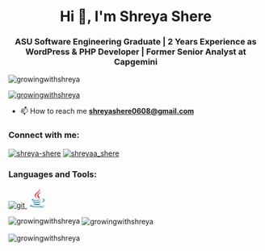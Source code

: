 <h1 align="center">Hi 👋, I'm Shreya Shere</h1>
<h3 align="center">ASU Software Engineering Graduate | 2 Years Experience as WordPress & PHP Developer | Former Senior Analyst at Capgemini</h3>

<p align="left"> <img src="https://komarev.com/ghpvc/?username=growingwithshreya&label=Profile%20views&color=0e75b6&style=flat" alt="growingwithshreya" /> </p>

<p align="left"> <a href="https://github.com/ryo-ma/github-profile-trophy"><img src="https://github-profile-trophy.vercel.app/?username=growingwithshreya" alt="growingwithshreya" /></a> </p>

- 📫 How to reach me **shreyashere0608@gmail.com**

<h3 align="left">Connect with me:</h3>
<p align="left">
<a href="https://linkedin.com/in/shreya-shere" target="blank"><img align="center" src="https://raw.githubusercontent.com/rahuldkjain/github-profile-readme-generator/master/src/images/icons/Social/linked-in-alt.svg" alt="shreya-shere" height="30" width="40" /></a>
<a href="https://instagram.com/shreyaa_shere" target="blank"><img align="center" src="https://raw.githubusercontent.com/rahuldkjain/github-profile-readme-generator/master/src/images/icons/Social/instagram.svg" alt="shreyaa_shere" height="30" width="40" /></a>
</p>

<h3 align="left">Languages and Tools:</h3>
<p align="left"> <a href="https://git-scm.com/" target="_blank" rel="noreferrer"> <img src="https://www.vectorlogo.zone/logos/git-scm/git-scm-icon.svg" alt="git" width="40" height="40"/> </a> <a href="https://www.java.com" target="_blank" rel="noreferrer"> <img src="https://raw.githubusercontent.com/devicons/devicon/master/icons/java/java-original.svg" alt="java" width="40" height="40"/> </a> </p>

<p><img align="left" src="https://github-readme-stats.vercel.app/api/top-langs?username=growingwithshreya&show_icons=true&locale=en&layout=compact" alt="growingwithshreya" /></p>

<p>&nbsp;<img align="center" src="https://github-readme-stats.vercel.app/api?username=growingwithshreya&show_icons=true&locale=en" alt="growingwithshreya" /></p>

<p><img align="center" src="https://github-readme-streak-stats.herokuapp.com/?user=growingwithshreya&" alt="growingwithshreya" /></p>
